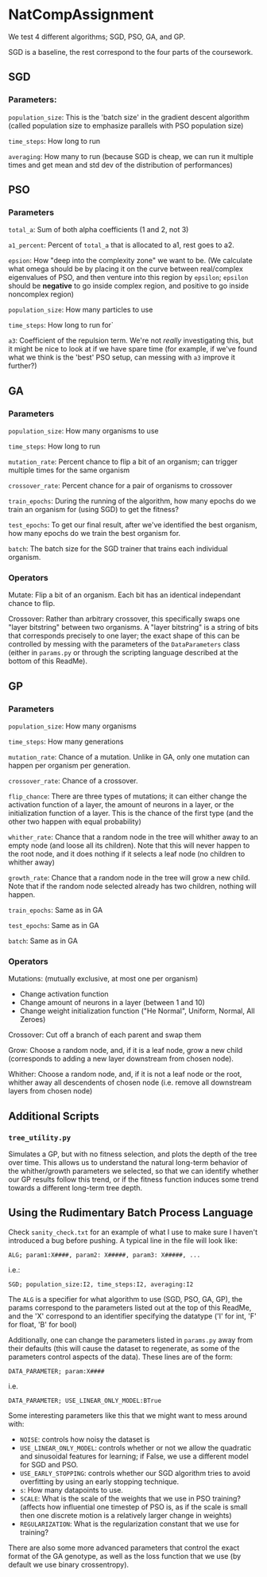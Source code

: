 # NatCompAssignment

We test 4 different algorithms; SGD, PSO, GA, and GP.

SGD is a baseline, the rest correspond to the four parts of the coursework.

## SGD

### Parameters:

`population_size`: This is the 'batch size' in the gradient descent algorithm (called population size to emphasize parallels with PSO population size)

`time_steps`: How long to run

`averaging`: How many to run (because SGD is cheap, we can run it multiple times and get mean and std dev of the distribution of performances)

## PSO

### Parameters

`total_a`:  Sum of both alpha coefficients (1 and 2, not 3)

`a1_percent`: Percent of `total_a` that is allocated to a1, rest goes to a2.

`epsion`: How "deep into the complexity zone" we want to be.  (We calculate what omega should be by placing it on the curve between real/complex eigenvalues of PSO, and then venture into this region by `epsilon`; `epsilon` should be **negative** to go inside complex region, and positive to go inside noncomplex region)

`population_size`: How many particles to use

`time_steps`: How long to run for`

`a3`: Coefficient of the repulsion term.  We're not _really_ investigating this, but it might be nice to look at if we have spare time (for example, if we've found what we think is the 'best' PSO setup, can messing with `a3` improve it further?)

## GA

### Parameters

`population_size`: How many organisms to use

`time_steps`: How long to run

`mutation_rate`: Percent chance to flip a bit of an organism; can trigger multiple times for the same organism

`crossover_rate`: Percent chance for a pair of organisms to crossover

`train_epochs`: During the running of the algorithm, how many epochs do we train an organism for (using SGD) to get the fitness?

`test_epochs`: To get our final result, after we've identified the best organism, how many epochs do we train the best organism for.

`batch`: The batch size for the SGD trainer that trains each individual organism.

### Operators

Mutate: Flip a bit of an organism.  Each bit has an identical independant chance to flip.

Crossover: Rather than arbitrary crossover, this specifically swaps one "layer bitstring" between two organisms.  A "layer bitstring" is a string of bits that corresponds precisely to one layer; the exact shape of this can be controlled by messing with the parameters of the `DataParameters` class (either in `params.py` or through the scripting language described at the bottom of this ReadMe).

## GP

### Parameters

`population_size`: How many organisms

`time_steps`: How many generations

`mutation_rate`: Chance of a mutation.  Unlike in GA, only one mutation can happen per organism per generation.

`crossover_rate`: Chance of a crossover.

`flip_chance`: There are three types of mutations; it can either change the activation function of a layer, the amount of neurons in a layer, or the initialization function of a layer.  This is the chance of the first type (and the other two happen with equal probability)

`whither_rate`: Chance that a random node in the tree will whither away to an empty node (and loose all its children).  Note that this will never happen to the root node, and it does nothing if it selects a leaf node (no children to whither away)

`growth_rate`: Chance that a random node in the tree will grow a new child.  Note that if the random node selected already has two children, nothing will happen.

`train_epochs`: Same as in GA

`test_epochs`: Same as in GA

`batch`: Same as in GA

### Operators

Mutations: (mutually exclusive, at most one per organism)
  * Change activation function
  * Change amount of neurons in a layer (between 1 and 10)
  * Change weight initialization function ("He Normal", Uniform, Normal, All Zeroes)

Crossover: Cut off a branch of each parent and swap them

Grow: Choose a random node, and, if it is a leaf node, grow a new child (corresponds to adding a new layer downstream from chosen node).

Whither: Choose a random node, and, if it is not a leaf node or the root, whither away all descendents of chosen node (i.e. remove all downstream layers from chosen node)

## Additional Scripts

### `tree_utility.py`

Simulates a GP, but with no fitness selection, and plots the depth of the tree over time.  This allows us to understand the natural long-term behavior of the whither/growth parameters we selected, so that we can identify whether our GP results follow this trend, or if the fitness function induces some trend towards a different long-term tree depth.

## Using the Rudimentary Batch Process Language

Check `sanity_check.txt` for an example of what I use to make sure I haven't introduced a bug before pushing.  A typical line in the file will look like:

```
ALG; param1:X####, param2: X#####, param3: X#####, ...
```

i.e.:

```
SGD; population_size:I2, time_steps:I2, averaging:I2
```

The `ALG` is a specifier for what algorithm to use (SGD, PSO, GA, GP), the params correspond to the parameters listed out at the top of this ReadMe, and the 'X' correspond to an identifier specifying the datatype ('I' for int, 'F' for float, 'B' for bool)

Additionally, one can change the parameters listed in `params.py` away from their defaults (this will cause the dataset to regenerate, as some of the parameters control aspects of the data).  These lines are of the form:

```
DATA_PARAMETER; param:X####
```

i.e.

```
DATA_PARAMETER; USE_LINEAR_ONLY_MODEL:BTrue
```

Some interesting parameters like this that we might want to mess around with:

* `NOISE`: controls how noisy the dataset is
* `USE_LINEAR_ONLY_MODEL`: controls whether or not we allow the quadratic and sinusoidal features for learning; if False, we use a different model for SGD and PSO.
* `USE_EARLY_STOPPING`: controls whether our SGD algorithm tries to avoid overfitting by using an early stopping technique.
* `s`: How many datapoints to use.
* `SCALE`: What is the scale of the weights that we use in PSO training? (affects how influential one timestep of PSO is, as if the scale is small then one discrete motion is a relatively larger change in weights)
* `REGULARIZATION`: What is the regularization constant that we use for training?

There are also some more advanced parameters that control the exact format of the GA genotype, as well as the loss function that we use (by default we use binary crossentropy).